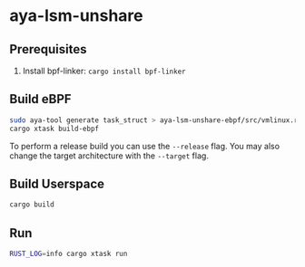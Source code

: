 # aya-lsm-unshare

## Prerequisites

1. Install bpf-linker: `cargo install bpf-linker`

## Build eBPF

```bash
sudo aya-tool generate task_struct > aya-lsm-unshare-ebpf/src/vmlinux.rs
cargo xtask build-ebpf
```

To perform a release build you can use the `--release` flag.
You may also change the target architecture with the `--target` flag.

## Build Userspace

```bash
cargo build
```

## Run

```bash
RUST_LOG=info cargo xtask run
```
